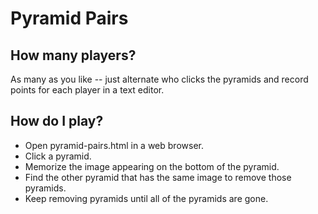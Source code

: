 # Pyramid Pairs

## How many players?
As many as you like -- just alternate who clicks the pyramids and record points for each player in a text editor.

## How do I play?
* Open pyramid-pairs.html in a web browser.
* Click a pyramid.
* Memorize the image appearing on the bottom of the pyramid.
* Find the other pyramid that has the same image to remove those pyramids.
* Keep removing pyramids until all of the pyramids are gone.

